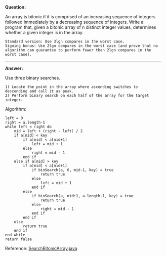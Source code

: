 **Question:**

An array is bitonic if it is comprised of an increasing sequence of integers followed immediately by a decreasing sequence of integers. Write a program that, given a bitonic array of n distinct integer values, determines whether a given integer is in the array.

    Standard version: Use 3lgn compares in the worst case.
    Signing bonus: Use 2lgn compares in the worst case (and prove that no algorithm can guarantee to perform fewer than 2lgn compares in the worst case).
          
---

**Answer:** 

Use three binary searches.
    
    1) Locate the point in the array where ascending switches to descending and call it as peak.
    2) Perform binary search on each half of the array for the target integer.
    
Algorithm:

    left = 0 
    right = a.length-1
    while left < right do
        mid = left + (right - left) / 2
        if a[mid] < key
            if a[mid] < a[mid+1] 
                left = mid + 1
            else 
                right = mid - 1
            end if
        else if a[mid] > key 
            if a[mid] < a[mid+1] 
                if binSearch(a, 0, mid-1, key) = true
                    return true
                else 
                    left = mid + 1
                end if
            else 
                if binSearch(a, mid+1, a.length-1, key) = true
                    return true
                else 
                    right = mid - 1
                end if
            end if
        else 
            return true
        end if
    end while
    return false

Reference: [SearchBitonicArray.java](https://github.com/10adnan75/DSA/blob/main/Algorithms/Searching/Binary%20search/SearchBitonicArray.java)
